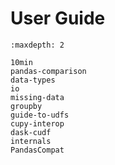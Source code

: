 # User Guide

```{toctree}
:maxdepth: 2

10min
pandas-comparison
data-types
io
missing-data
groupby
guide-to-udfs
cupy-interop
dask-cudf
internals
PandasCompat
```
